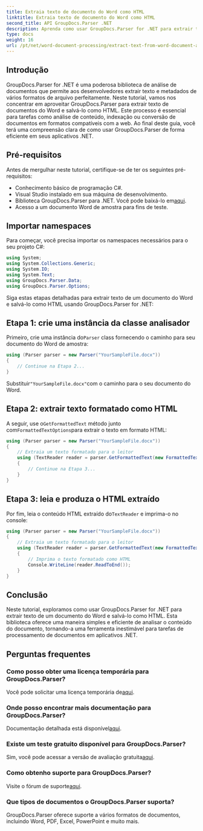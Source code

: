 ```yaml
---
title: Extraia texto de documento do Word como HTML
linktitle: Extraia texto de documento do Word como HTML
second_title: API GroupDocs.Parser .NET
description: Aprenda como usar GroupDocs.Parser for .NET para extrair texto de documentos do Word e salvá-lo como HTML. Tutorial passo a passo com exemplos de código.
type: docs
weight: 16
url: /pt/net/word-document-processing/extract-text-from-word-document-as-html/
---
```

## Introdução
GroupDocs.Parser for .NET é uma poderosa biblioteca de análise de documentos que permite aos desenvolvedores extrair texto e metadados de vários formatos de arquivo perfeitamente. Neste tutorial, vamos nos concentrar em aproveitar GroupDocs.Parser para extrair texto de documentos do Word e salvá-lo como HTML. Este processo é essencial para tarefas como análise de conteúdo, indexação ou conversão de documentos em formatos compatíveis com a web. Ao final deste guia, você terá uma compreensão clara de como usar GroupDocs.Parser de forma eficiente em seus aplicativos .NET.
## Pré-requisitos
Antes de mergulhar neste tutorial, certifique-se de ter os seguintes pré-requisitos:
- Conhecimento básico de programação C#.
- Visual Studio instalado em sua máquina de desenvolvimento.
-  Biblioteca GroupDocs.Parser para .NET. Você pode baixá-lo em[aqui](https://releases.groupdocs.com/parser/net/).
- Acesso a um documento Word de amostra para fins de teste.
## Importar namespaces
Para começar, você precisa importar os namespaces necessários para o seu projeto C#:
```csharp
using System;
using System.Collections.Generic;
using System.IO;
using System.Text;
using GroupDocs.Parser.Data;
using GroupDocs.Parser.Options;
```
Siga estas etapas detalhadas para extrair texto de um documento do Word e salvá-lo como HTML usando GroupDocs.Parser for .NET:
## Etapa 1: crie uma instância da classe analisador
 Primeiro, crie uma instância do`Parser` class fornecendo o caminho para seu documento do Word de amostra:
```csharp
using (Parser parser = new Parser("YourSampleFile.docx"))
{
    // Continue na Etapa 2...
}
```
 Substituir`"YourSampleFile.docx"`com o caminho para o seu documento do Word.
## Etapa 2: extrair texto formatado como HTML
 A seguir, use o`GetFormattedText` método junto com`FormattedTextOptions`para extrair o texto em formato HTML:
```csharp
using (Parser parser = new Parser("YourSampleFile.docx"))
{
    // Extraia um texto formatado para o leitor
    using (TextReader reader = parser.GetFormattedText(new FormattedTextOptions(FormattedTextMode.Html)))
    {
        // Continue na Etapa 3...
    }
}
```
## Etapa 3: leia e produza o HTML extraído
 Por fim, leia o conteúdo HTML extraído do`TextReader` e imprima-o no console:
```csharp
using (Parser parser = new Parser("YourSampleFile.docx"))
{
    // Extraia um texto formatado para o leitor
    using (TextReader reader = parser.GetFormattedText(new FormattedTextOptions(FormattedTextMode.Html)))
    {
        // Imprima o texto formatado como HTML
        Console.WriteLine(reader.ReadToEnd());
    }
}
```
## Conclusão
Neste tutorial, exploramos como usar GroupDocs.Parser for .NET para extrair texto de um documento do Word e salvá-lo como HTML. Esta biblioteca oferece uma maneira simples e eficiente de analisar o conteúdo do documento, tornando-a uma ferramenta inestimável para tarefas de processamento de documentos em aplicativos .NET.

## Perguntas frequentes
### Como posso obter uma licença temporária para GroupDocs.Parser?
 Você pode solicitar uma licença temporária de[aqui](https://purchase.groupdocs.com/temporary-license/).
### Onde posso encontrar mais documentação para GroupDocs.Parser?
 Documentação detalhada está disponível[aqui](https://reference.groupdocs.com/parser/net/).
### Existe um teste gratuito disponível para GroupDocs.Parser?
 Sim, você pode acessar a versão de avaliação gratuita[aqui](https://releases.groupdocs.com/).
### Como obtenho suporte para GroupDocs.Parser?
 Visite o fórum de suporte[aqui](https://forum.groupdocs.com/c/parser/17).
### Que tipos de documentos o GroupDocs.Parser suporta?
GroupDocs.Parser oferece suporte a vários formatos de documentos, incluindo Word, PDF, Excel, PowerPoint e muito mais.